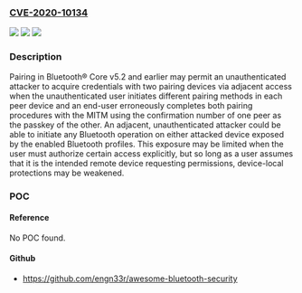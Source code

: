 ### [CVE-2020-10134](https://cve.mitre.org/cgi-bin/cvename.cgi?name=CVE-2020-10134)
![](https://img.shields.io/static/v1?label=Product&message=LE&color=blue)
![](https://img.shields.io/static/v1?label=Version&message=5.2%3C%3D%205.2%20&color=brighgreen)
![](https://img.shields.io/static/v1?label=Vulnerability&message=CWE-351&color=brighgreen)

### Description

Pairing in Bluetooth® Core v5.2 and earlier may permit an unauthenticated attacker to acquire credentials with two pairing devices via adjacent access when the unauthenticated user initiates different pairing methods in each peer device and an end-user erroneously completes both pairing procedures with the MITM using the confirmation number of one peer as the passkey of the other. An adjacent, unauthenticated attacker could be able to initiate any Bluetooth operation on either attacked device exposed by the enabled Bluetooth profiles. This exposure may be limited when the user must authorize certain access explicitly, but so long as a user assumes that it is the intended remote device requesting permissions, device-local protections may be weakened.

### POC

#### Reference
No POC found.

#### Github
- https://github.com/engn33r/awesome-bluetooth-security

